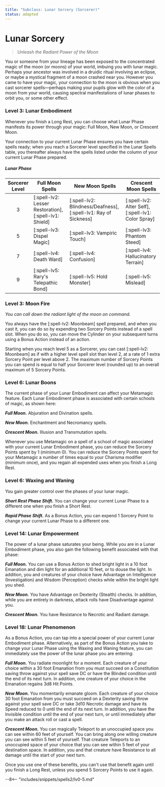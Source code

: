 ```yaml
---
title: "Subclass: Lunar Sorcery (Sorcerer)"
status: adapted
---
```


<p style="display:none">
Unleash the Radiant Power of the Moon
</p>

# Lunar Sorcery

> *Unleash the Radiant Power of the Moon*

You or someone from your lineage has been exposed to the concentrated magic of the moon (or moons) of your world, imbuing you with lunar magic. Perhaps your ancestor was involved in a druidic ritual involving an eclipse, or maybe a mystical fragment of a moon crashed near you. However you came to have your magic, your connection to the moon is obvious when you cast sorcerer spells—perhaps making your pupils glow with the color of a moon from your world, causing spectral manifestations of lunar phases to orbit you, or some other effect.

### Level 3: Lunar Embodiment

Whenever you finish a Long Rest, you can choose what Lunar Phase manifests its power through your magic: Full Moon, New Moon, or Crescent Moon.

Your connection to your current Lunar Phase ensures you have certain spells ready; when you reach a Sorcerer level specified in the Lunar Spells table, you thereafter always have the spells listed under the column of your current Lunar Phase prepared.

##### Lunar Phase

| Sorcerer Level | Full Moon Spells | New Moon Spells | Crescent Moon Spells |
|:-:|---|---|---|
| 3 | [:spell-lv2: Lesser Restoration], [:spell-lv1: Shield] | [:spell-lv2: Blindness/Deafness], [:spell-lv1: Ray of Sickness] | [:spell-lv2: Alter Self], [:spell-lv1: Color Spray] |
| 5 | [:spell-lv3: Dispel Magic] | [:spell-lv3: Vampiric Touch] | [:spell-lv3: Phantom Steed] |
| 7 | [:spell-lv4: Death Ward] | [:spell-lv4: Confusion] | [:spell-lv4: Hallucinatory Terrain] |
| 9 | [:spell-lv5: Rary's Telepathic Bond] | [:spell-lv5: Hold Monster] | [:spell-lv5: Mislead] |

### Level 3: Moon Fire

*You can call down the radiant light of the moon on command.*

You always have the [:spell-lv2: Moonbeam] spell prepared, and when you cast it, you can do so by expending two Sorcery Points instead of a spell slot. When you do so, you can move the Cylinder on your subsequent turns using a Bonus Action instead of an action.

Starting when you reach level 5 as a Sorcerer, you can cast [:spell-lv2: Moonbeam] as if with a higher level spell slot than level 2, at a rate of 1 extra Sorcery Point per level above 2. The maximum number of Sorcery Points you can spend is equal to  half your Sorcerer level (rounded up) to an overall maximum of 5 Sorcery Points.

### Level 6: Lunar Boons

The current phase of your Lunar Embodiment can affect your Metamagic feature. Each Lunar Embodiment phase is associated with certain schools of magic, as shown here:

***Full Moon.*** Abjuration and Divination spells.

***New Moon.*** Enchantment and Necromancy spells.

***Crescent Moon.*** Illusion and Transmutation spells.

Whenever you use Metamagic on a spell of a school of magic associated with your current Lunar Embodiment phase, you can reduce the Sorcery Points spent by 1 (minimum 0). You can reduce the Sorcery Points spent for your Metamagic a number of times equal to your Charisma modifier (minimum once), and you regain all expended uses when you finish a Long Rest.

### Level 6: Waxing and Waning

You gain greater control over the phases of your lunar magic.

***Short Rest Phase Shift.*** You can change your current Lunar Phase to a different one when you finish a Short Rest.

***Rapid Phase Shift.*** As a Bonus Action, you can expend 1 Sorcery Point to change your current Lunar Phase to a different one.

### Level 14: Lunar Empowerment

The power of a lunar phase saturates your being. While you are in a Lunar Embodiment phase, you also gain the following benefit associated with that phase:

***Full Moon.*** You can use a Bonus Action to shed bright light in a 10 foot Emanation and dim light for an additional 10 feet, or to douse the light. In addition, you and creatures of your choice have Advantage on Intelligence (Investigation) and Wisdom (Perception) checks while within the bright light you shed.

***New Moon.*** You have Advantage on Dexterity (Stealth) checks. In addition, while you are entirely in darkness, attack rolls have Disadvantage against you.

***Crescent Moon.*** You have Resistance to Necrotic and Radiant damage.

### Level 18: Lunar Phenomenon

As a Bonus Action, you can tap into a special power of your current Lunar Embodiment phase. Alternatively, as part of the Bonus Action you take to change your Lunar Phase using the Waxing and Waning feature, you can immediately use the power of the lunar phase you are entering:

***Full Moon.*** You radiate moonlight for a moment. Each creature of your choice within a 30 foot Emanation from you must succeed on a Constitution saving throw against your spell save DC or have the Blinded condition until the end of its next turn. In addition, one creature of your choice in the Emanation regains 3d8 Hit Points.

***New Moon.*** You momentarily emanate gloom. Each creature of your choice 30 foot Emanation from you must succeed on a Dexterity saving throw against your spell save DC or take 3d10 Necrotic damage and have its Speed reduced to 0 until the end of its next turn. In addition, you have the Invisible condition until the end of your next turn, or until immediately after you make an attack roll or cast a spell.

***Crescent Moon.*** You can magically Teleport to an unoccupied space you can see within 60 feet of yourself. You can bring along one willing creature you can see within 5 feet of yourself. That creature Teleports to an unoccupied space of your choice that you can see within 5 feet of your destination space. In addition, you and that creature have Resistance to all damage until the start of your next turn.

Once you use one of these benefits, you can't use that benefit again until you finish a Long Rest, unless you spend 5 Sorcery Points to use it again.

--8<-- "includes/snippets/spells2/lv0-5.md"